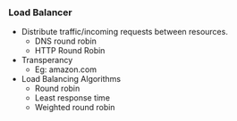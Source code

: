 ### Load Balancer

- Distribute traffic/incoming requests between resources.
    - DNS round robin
    - HTTP Round Robin
- Transperancy
    - Eg: amazon.com
- Load Balancing Algorithms
    - Round robin 
    - Least response time
    - Weighted round robin
